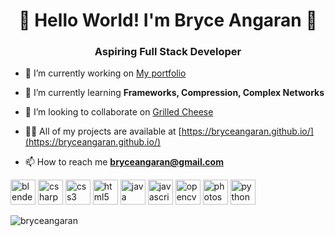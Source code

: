 <h1 align="center">👋 Hello World! I'm Bryce Angaran 👋</h1>
<h3 align="center">Aspiring Full Stack Developer</h3>

- 🔭 I’m currently working on [My portfolio](https://bryceangaran.github.io/)

- 🌱 I’m currently learning **Frameworks, Compression, Complex Networks**

- 👯 I’m looking to collaborate on [Grilled Cheese](https://bryceangaran.github.io/)

- 👨‍💻 All of my projects are available at [https://bryceangaran.github.io/](https://bryceangaran.github.io/)

- 📫 How to reach me **bryceangaran@gmail.com**

<p align="left"><img src="https://download.blender.org/branding/community/blender_community_badge_white.svg" alt="blender" width="40" height="40"/> <img src="https://devicons.github.io/devicon/devicon.git/icons/csharp/csharp-original.svg" alt="csharp" width="40" height="40"/> <img src="https://devicons.github.io/devicon/devicon.git/icons/css3/css3-original-wordmark.svg" alt="css3" width="40" height="40"/> <img src="https://devicons.github.io/devicon/devicon.git/icons/html5/html5-original-wordmark.svg" alt="html5" width="40" height="40"/> <img src="https://devicons.github.io/devicon/devicon.git/icons/java/java-original-wordmark.svg" alt="java" width="40" height="40"/> <img src="https://devicons.github.io/devicon/devicon.git/icons/javascript/javascript-original.svg" alt="javascript" width="40" height="40"/> <img src="https://www.vectorlogo.zone/logos/opencv/opencv-icon.svg" alt="opencv" width="40" height="40"/> <img src="https://devicons.github.io/devicon/devicon.git/icons/photoshop/photoshop-plain.svg" alt="photoshop" width="40" height="40"/> <img src="https://devicons.github.io/devicon/devicon.git/icons/python/python-original.svg" alt="python" width="40" height="40"/></p><p><img align="left" src="https://github-readme-stats.vercel.app/api/top-langs/?username=bryceangaran&layout=compact&hide=html" alt="bryceangaran" /></p>




